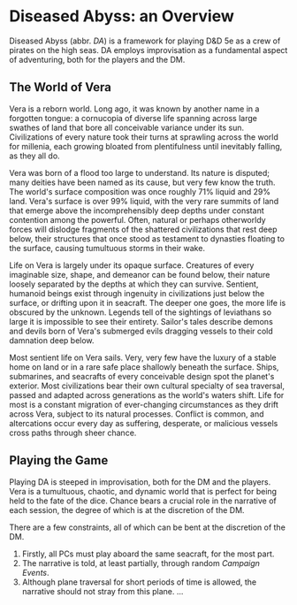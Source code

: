 # Diseased Abyss: an Overview <a name="overview"></a>

Diseased Abyss (abbr. *DA*) is a framework for playing D&D 5e as a crew of pirates on the high seas. DA employs improvisation as a fundamental aspect of adventuring, both for the players and the DM.

## The World of Vera
Vera is a reborn world. Long ago, it was known by another name in a forgotten tongue: a cornucopia of diverse life spanning across large swathes of land that bore all conceivable variance under its sun. Civilizations of every nature took their turns at sprawling across the world for millenia, each growing bloated from plentifulness until inevitably falling, as they all do.

Vera was born of a flood too large to understand. Its nature is disputed; many deities have been named as its cause, but very few know the truth. The world's surface composition was once roughly 71% liquid and 29% land. Vera's surface is over 99% liquid, with the very rare summits of land that emerge above the incomprehensibly deep depths under constant contention among the powerful. Often, natural or perhaps otherworldy forces will dislodge fragments of the shattered civilizations that rest deep below, their structures that once stood as testament to dynasties floating to the surface, causing tumultuous storms in their wake.

Life on Vera is largely under its opaque surface. Creatures of every imaginable size, shape, and demeanor can be found below, their nature loosely separated by the depths at which they can survive. Sentient, humanoid beings exist through ingenuity in civilizations just below the surface, or drifting upon it in seacraft. The deeper one goes, the more life is obscured by the unknown. Legends tell of the sightings of leviathans so large it is impossible to see their entirety. Sailor's tales describe demons and devils born of Vera's submerged evils dragging vessels to their cold damnation deep below.

Most sentient life on Vera sails. Very, very few have the luxury of a stable home on land or in a rare safe place shallowly beneath the surface. Ships, submarines, and seacrafts of every conceivable design spot the planet's exterior. Most civilizations bear their own cultural specialty of sea traversal, passed and adapted across generations as the world's waters shift. Life for most is a constant migration of ever-changing circumstances as they drift across Vera, subject to its natural processes. Conflict is common, and altercations occur every day as suffering, desperate, or malicious vessels cross paths through sheer chance.

## Playing the Game
Playing DA is steeped in improvisation, both for the DM and the players. Vera is a tumultuous, chaotic, and dynamic world that is perfect for being held to the fate of the dice. Chance bears a crucial role in the narrative of each session, the degree of which is at the discretion of the DM.

There are a few constraints, all of which can be bent at the discretion of the DM.
1. Firstly, all PCs must play aboard the same seacraft, for the most part.
2. The narrative is told, at least partially, through random *Campaign Events*.
3. Although plane traversal for short periods of time is allowed, the narrative should not stray from this plane.
...

